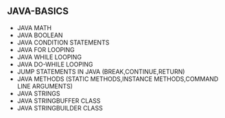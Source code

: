 ## JAVA-BASICS
* JAVA MATH        
* JAVA BOOLEAN   
* JAVA CONDITION STATEMENTS  
* JAVA FOR LOOPING       
* JAVA WHILE LOOPING     
* JAVA DO-WHILE LOOPING  
* JUMP STATEMENTS IN JAVA (BREAK,CONTINUE,RETURN)   
* JAVA METHODS (STATIC METHODS,INSTANCE METHODS,COMMAND LINE ARGUMENTS)
* JAVA STRINGS    
* JAVA STRINGBUFFER CLASS
* JAVA STRINGBUILDER CLASS
        
   
  
